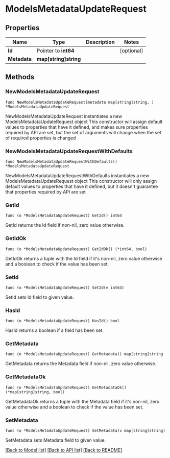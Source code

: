 # ModelsMetadataUpdateRequest

## Properties

Name | Type | Description | Notes
------------ | ------------- | ------------- | -------------
**Id** | Pointer to **int64** |  | [optional] 
**Metadata** | **map[string]string** |  | 

## Methods

### NewModelsMetadataUpdateRequest

`func NewModelsMetadataUpdateRequest(metadata map[string]string, ) *ModelsMetadataUpdateRequest`

NewModelsMetadataUpdateRequest instantiates a new ModelsMetadataUpdateRequest object
This constructor will assign default values to properties that have it defined,
and makes sure properties required by API are set, but the set of arguments
will change when the set of required properties is changed

### NewModelsMetadataUpdateRequestWithDefaults

`func NewModelsMetadataUpdateRequestWithDefaults() *ModelsMetadataUpdateRequest`

NewModelsMetadataUpdateRequestWithDefaults instantiates a new ModelsMetadataUpdateRequest object
This constructor will only assign default values to properties that have it defined,
but it doesn't guarantee that properties required by API are set

### GetId

`func (o *ModelsMetadataUpdateRequest) GetId() int64`

GetId returns the Id field if non-nil, zero value otherwise.

### GetIdOk

`func (o *ModelsMetadataUpdateRequest) GetIdOk() (*int64, bool)`

GetIdOk returns a tuple with the Id field if it's non-nil, zero value otherwise
and a boolean to check if the value has been set.

### SetId

`func (o *ModelsMetadataUpdateRequest) SetId(v int64)`

SetId sets Id field to given value.

### HasId

`func (o *ModelsMetadataUpdateRequest) HasId() bool`

HasId returns a boolean if a field has been set.

### GetMetadata

`func (o *ModelsMetadataUpdateRequest) GetMetadata() map[string]string`

GetMetadata returns the Metadata field if non-nil, zero value otherwise.

### GetMetadataOk

`func (o *ModelsMetadataUpdateRequest) GetMetadataOk() (*map[string]string, bool)`

GetMetadataOk returns a tuple with the Metadata field if it's non-nil, zero value otherwise
and a boolean to check if the value has been set.

### SetMetadata

`func (o *ModelsMetadataUpdateRequest) SetMetadata(v map[string]string)`

SetMetadata sets Metadata field to given value.



[[Back to Model list]](../README.md#documentation-for-models) [[Back to API list]](../README.md#documentation-for-api-endpoints) [[Back to README]](../README.md)



